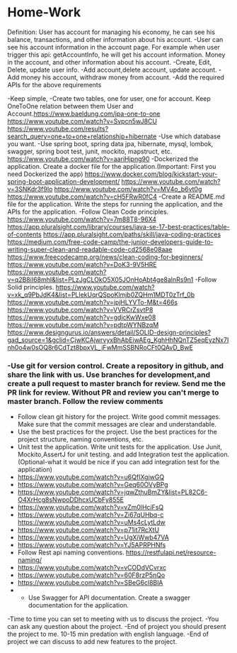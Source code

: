 # Home-Work
Definition: User has account for managing his economy, he can see his balance, transactions, and other information about his account.
-User can see his account information in the account page.
For example when user trigger this api: getAccountInfo, he will get his account information. Money in the account, and other information about his account.
-Create, Edit, Delete, update user info.
-Add account,delete account, update account.
-Add money his account, withdraw money from account.
-Add the required APIs for the above requirements

-Keep simple, 
-Create two tables, one for user, one for account. Keep OneToOne relation between them User and Account.https://www.baeldung.com/jpa-one-to-one
https://www.youtube.com/watch?v=Svpcn5wJ8CU
https://www.youtube.com/results?search_query=one+to+one+relationship+hibernate
-Use which database you want.
-Use spring boot, spring data jpa, hibernate, mysql, lombok, swagger, spring boot test, junit, mockito, mapstruct, etc.
https://www.youtube.com/watch?v=aariHjpng90
-Dockerized the application. Create a docker file for the application.(Important: First you need Dockerized the app)
https://www.docker.com/blog/kickstart-your-spring-boot-application-development/
https://www.youtube.com/watch?v=3SNKdr3f9Io
https://www.youtube.com/watch?v=MV4o_b6vt0g
https://www.youtube.com/watch?v=cH5FRwR0fC4
-Create a README.md file for the application. Write the steps for running the application, and the APIs for the application.
-Follow Clean Code principles.
https://www.youtube.com/watch?v=7m88T8-96X4
https://app.pluralsight.com/library/courses/java-se-17-best-practices/table-of-contents
https://app.pluralsight.com/paths/skill/java-coding-practices
https://medium.com/free-code-camp/the-junior-developers-guide-to-writing-super-clean-and-readable-code-cd2568e08aae
https://www.freecodecamp.org/news/clean-coding-for-beginners/
https://www.youtube.com/watch?v=DoK3-9V5HRE
https://www.youtube.com/watch?v=q2B8iI68mhI&list=PLzJgCLOkO5X05JOnHoAbt4ge8alnRs9n1
-Follow Solid principles.
https://www.youtube.com/watch?v=xk_q9PbJdK4&list=PLlekUqrQSpoKlmjb0ZQHm1MDT0zTrf_0b
https://www.youtube.com/watch?v=jpjHLYVTo-M&t=466s
https://www.youtube.com/watch?v=VVRCrZsvtP8
https://www.youtube.com/watch?v=gdjcKwWxe08
https://www.youtube.com/watch?v=pdtpWYNBzqM
https://www.designgurus.io/answers/detail/SOLID-design-principles?gad_source=1&gclid=CjwKCAjwrvyxBhAbEiwAEg_KghHhNQnTZ5eqEyzNx7Inh0o4w0sOQ8r6CdTzt8bpxVL_jFwMmSSBNRoCFt0QAvD_BwE
### -Use git for version control. Create a repository in github, and share the link with us. Use branches for development,and create a pull request to master branch for review. Send me the PR link for review. Without PR and review you can't merge to master branch. Follow the review comments
- Follow clean git history for the project. Write good commit messages. Make sure that the commit messages are clear and understandable.
- Use the best practices for the project. Use the best practices for the project structure, naming conventions, etc.
- Unit test the application. Write unit tests for the application. Use Junit, Mockito,AssertJ for unit testing.
and add Integration test the application.(Optional-what it would be nice if you can add integration test for the application)
- https://www.youtube.com/watch?v=u6QfIXgjwGQ
- https://www.youtube.com/watch?v=Geq60OVyBPg
- https://www.youtube.com/watch?v=jqwZthuBmZY&list=PL82C6-O4XrHcg8sNwpoDDhcxUCbFy855E
- https://www.youtube.com/watch?v=vZm0lHciFsQ
- https://www.youtube.com/watch?v=Zi67qUHbq-c
  https://www.youtube.com/watch?v=uMs4cLytLdw
- https://www.youtube.com/watch?v=p71it7RcXtU
- https://www.youtube.com/watch?v=UgXiWwb47VA
- https://www.youtube.com/watch?v=YJ5APRPHNfs
- Follow Rest api naming conventions. https://restfulapi.net/resource-naming/
- https://www.youtube.com/watch?v=vCODdVCvrxc
- https://www.youtube.com/watch?v=60F8rzP5nQo
- https://www.youtube.com/watch?v=SBeG6cl8BlA
- - Use Swagger for API documentation. Create a swagger documentation for the application.

-Time to time you can set to meeting with us to discuss the project.
-You can ask any question about the project.
-End of project you should present the project to me. 10-15 min predation with english language.
-End of project we can discuss to add new features to the project.

